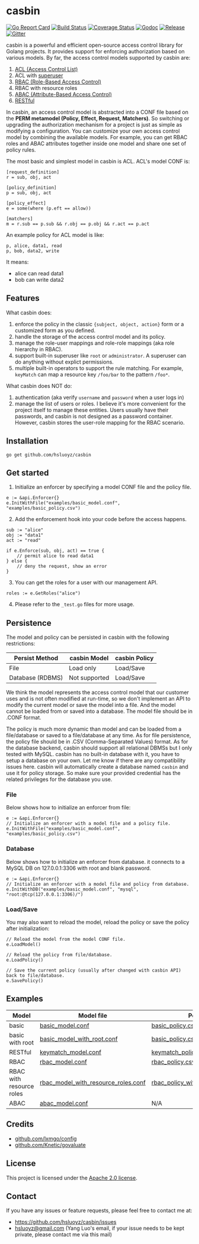 casbin
====

[![Go Report Card](https://goreportcard.com/badge/github.com/hsluoyz/casbin)](https://goreportcard.com/report/github.com/hsluoyz/casbin)
[![Build Status](https://travis-ci.org/hsluoyz/casbin.svg?branch=master)](https://travis-ci.org/hsluoyz/casbin)
[![Coverage Status](https://coveralls.io/repos/github/hsluoyz/casbin/badge.svg?branch=master)](https://coveralls.io/github/hsluoyz/casbin?branch=master)
[![Godoc](https://godoc.org/github.com/hsluoyz/casbin?status.svg)](https://godoc.org/github.com/hsluoyz/casbin)
[![Release](https://img.shields.io/github/release/hsluoyz/casbin.svg)](https://github.com/hsluoyz/casbin/releases/latest)
[![Gitter](https://badges.gitter.im/Join%20Chat.svg)](https://gitter.im/casbin/lobby)

casbin is a powerful and efficient open-source access control library for Golang projects. It provides support for enforcing authorization based on various models. By far, the access control models supported by casbin are:

1. [ACL (Access Control List)](https://en.wikipedia.org/wiki/Access_control_list)
2. ACL with [superuser](https://en.wikipedia.org/wiki/Superuser)
3. [RBAC (Role-Based Access Control)](https://en.wikipedia.org/wiki/Role-based_access_control)
4. RBAC with resource roles
5. [ABAC (Attribute-Based Access Control)](https://en.wikipedia.org/wiki/Attribute-Based_Access_Control)
6. [RESTful](https://en.wikipedia.org/wiki/Representational_state_transfer)

In casbin, an access control model is abstracted into a CONF file based on the **PERM metamodel (Policy, Effect, Request, Matchers)**. So switching or upgrading the authorization mechanism for a project is just as simple as modifying a configuration. You can customize your own access control model by combining the available models. For example, you can get RBAC roles and ABAC attributes together inside one model and share one set of policy rules.

The most basic and simplest model in casbin is ACL. ACL's model CONF is:

```
[request_definition]
r = sub, obj, act

[policy_definition]
p = sub, obj, act

[policy_effect]
e = some(where (p.eft == allow))

[matchers]
m = r.sub == p.sub && r.obj == p.obj && r.act == p.act
```

An example policy for ACL model is like:

```csv
p, alice, data1, read
p, bob, data2, write
```

It means:

- alice can read data1
- bob can write data2

## Features

What casbin does:

1. enforce the policy in the classic ``{subject, object, action}`` form or a customized form as you defined.
2. handle the storage of the access control model and its policy.
3. manage the role-user mappings and role-role mappings (aka role hierarchy in RBAC).
4. support built-in superuser like ``root`` or ``administrator``. A superuser can do anything without explict permissions.
5. multiple built-in operators to support the rule matching. For example, ``keyMatch`` can map a resource key ``/foo/bar`` to the pattern ``/foo*``.

What casbin does NOT do:

1. authentication (aka verify ``username`` and ``password`` when a user logs in)
2. manage the list of users or roles. I believe it's more convenient for the project itself to manage these entities. Users usually have their passwords, and casbin is not designed as a password container. However, casbin stores the user-role mapping for the RBAC scenario. 

## Installation

```
go get github.com/hsluoyz/casbin
```

## Get started

1. Initialize an enforcer by specifying a model CONF file and the policy file.

```golang
e := &api.Enforcer{}
e.InitWithFile("examples/basic_model.conf", "examples/basic_policy.csv")
```

2. Add the enforcement hook into your code before the access happens.

```golang
sub := "alice"
obj := "data1"
act := "read"

if e.Enforce(sub, obj, act) == true {
    // permit alice to read data1
} else {
    // deny the request, show an error
}
```

3. You can get the roles for a user with our management API.

```golang
roles := e.GetRoles("alice")
```

4. Please refer to the ``_test.go`` files for more usage.

## Persistence

The model and policy can be persisted in casbin with the following restrictions:

Persist Method | casbin Model | casbin Policy
----|------|----
File | Load only | Load/Save
Database (RDBMS) | Not supported | Load/Save

We think the model represents the access control model that our customer uses and is not often modified at run-time, so we don't implement an API to modify the current model or save the model into a file. And the model cannot be loaded from or saved into a database. The model file should be in .CONF format.

The policy is much more dynamic than model and can be loaded from a file/database or saved to a file/database at any time. As for file persistence, the policy file should be in .CSV (Comma-Separated Values) format. As for the database backend, casbin should support all relational DBMSs but I only tested with MySQL. casbin has no built-in database with it, you have to setup a database on your own. Let me know if there are any compatibility issues here. casbin will automatically create a database named ``casbin`` and use it for policy storage. So make sure your provided credential has the related privileges for the database you use.

### File

Below shows how to initialize an enforcer from file:

```golang
e := &api.Enforcer{}
// Initialize an enforcer with a model file and a policy file.
e.InitWithFile("examples/basic_model.conf", "examples/basic_policy.csv")
```

### Database

Below shows how to initialize an enforcer from database. it connects to a MySQL DB on 127.0.0.1:3306 with root and blank password.

```golang
e := &api.Enforcer{}
// Initialize an enforcer with a model file and policy from database.
e.InitWithDB("examples/basic_model.conf", "mysql", "root:@tcp(127.0.0.1:3306)/")
```

### Load/Save

You may also want to reload the model, reload the policy or save the policy after initialization:

```golang
// Reload the model from the model CONF file.
e.LoadModel()

// Reload the policy from file/database.
e.LoadPolicy()

// Save the current policy (usually after changed with casbin API) back to file/database.
e.SavePolicy()
```

## Examples

Model | Model file | Policy file
----|------|----
basic | [basic_model.conf](https://github.com/hsluoyz/casbin/blob/master/examples/basic_model.conf) | [basic_policy.csv](https://github.com/hsluoyz/casbin/blob/master/examples/basic_policy.csv)
basic with root | [basic_model_with_root.conf](https://github.com/hsluoyz/casbin/blob/master/examples/basic_model_with_root.conf) | [basic_policy.csv](https://github.com/hsluoyz/casbin/blob/master/examples/basic_policy.csv)
RESTful | [keymatch_model.conf](https://github.com/hsluoyz/casbin/blob/master/examples/keymatch_model.conf)  | [keymatch_policy.csv](https://github.com/hsluoyz/casbin/blob/master/examples/keymatch_policy.csv)
RBAC | [rbac_model.conf](https://github.com/hsluoyz/casbin/blob/master/examples/rbac_model.conf)  | [rbac_policy.csv](https://github.com/hsluoyz/casbin/blob/master/examples/rbac_policy.csv)
RBAC with resource roles | [rbac_model_with_resource_roles.conf](https://github.com/hsluoyz/casbin/blob/master/examples/rbac_model_with_resource_roles.conf)  | [rbac_policy_with_resource_roles.csv](https://github.com/hsluoyz/casbin/blob/master/examples/rbac_policy_with_resource_roles.csv)
ABAC | [abac_model.conf](https://github.com/hsluoyz/casbin/blob/master/examples/abac_model.conf)  | N/A

## Credits

- [github.com/lxmgo/config](https://github.com/lxmgo/config)
- [github.com/Knetic/govaluate](https://github.com/Knetic/govaluate)

## License

This project is licensed under the [Apache 2.0 license](https://github.com/hsluoyz/casbin/blob/master/LICENSE).

## Contact

If you have any issues or feature requests, please feel free to contact me at:
- https://github.com/hsluoyz/casbin/issues
- hsluoyz@gmail.com (Yang Luo's email, if your issue needs to be kept private, please contact me via this mail)
